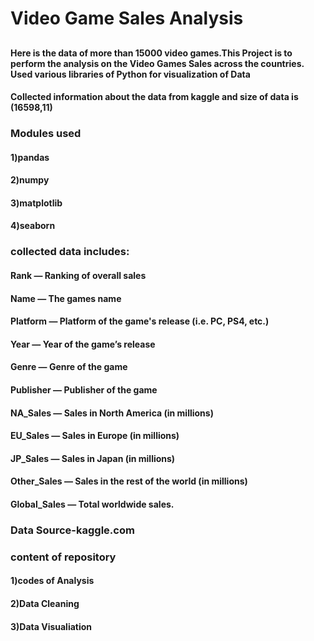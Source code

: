 # Video Game Sales Analysis
## 

#### Here is the data of more than 15000 video games.This Project is to perform the analysis on the Video Games Sales across the countries. Used various libraries of Python for visualization of Data
#### Collected information about the data from kaggle and size of data is (16598,11)
### Modules used
#### 1)pandas
#### 2)numpy
#### 3)matplotlib
#### 4)seaborn

### collected data includes:

 #### Rank — Ranking of overall sales
#### Name — The games name
#### Platform — Platform of the game's release (i.e. PC, PS4, etc.)
#### Year — Year of the game’s release
#### Genre — Genre of the game
#### Publisher — Publisher of the game
#### NA_Sales — Sales in North America (in millions)
#### EU_Sales — Sales in Europe (in millions)
#### JP_Sales — Sales in Japan (in millions)
#### Other_Sales — Sales in the rest of the world (in millions)
#### Global_Sales — Total worldwide sales.
### Data Source-kaggle.com

### content of repository

#### 1)codes of Analysis
#### 2)Data Cleaning
#### 3)Data Visualiation
